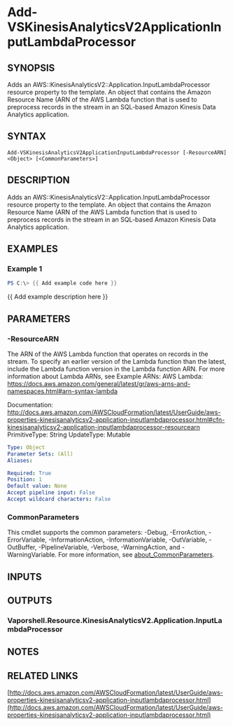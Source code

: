 # Add-VSKinesisAnalyticsV2ApplicationInputLambdaProcessor

## SYNOPSIS
Adds an AWS::KinesisAnalyticsV2::Application.InputLambdaProcessor resource property to the template.
An object that contains the Amazon Resource Name (ARN of the AWS Lambda function that is used to preprocess records in the stream in an SQL-based Amazon Kinesis Data Analytics application.

## SYNTAX

```
Add-VSKinesisAnalyticsV2ApplicationInputLambdaProcessor [-ResourceARN] <Object> [<CommonParameters>]
```

## DESCRIPTION
Adds an AWS::KinesisAnalyticsV2::Application.InputLambdaProcessor resource property to the template.
An object that contains the Amazon Resource Name (ARN of the AWS Lambda function that is used to preprocess records in the stream in an SQL-based Amazon Kinesis Data Analytics application.

## EXAMPLES

### Example 1
```powershell
PS C:\> {{ Add example code here }}
```

{{ Add example description here }}

## PARAMETERS

### -ResourceARN
The ARN of the AWS Lambda function that operates on records in the stream.
To specify an earlier version of the Lambda function than the latest, include the Lambda function version in the Lambda function ARN.
For more information about Lambda ARNs, see Example ARNs: AWS Lambda: https://docs.aws.amazon.com/general/latest/gr/aws-arns-and-namespaces.html#arn-syntax-lambda

Documentation: http://docs.aws.amazon.com/AWSCloudFormation/latest/UserGuide/aws-properties-kinesisanalyticsv2-application-inputlambdaprocessor.html#cfn-kinesisanalyticsv2-application-inputlambdaprocessor-resourcearn
PrimitiveType: String
UpdateType: Mutable

```yaml
Type: Object
Parameter Sets: (All)
Aliases:

Required: True
Position: 1
Default value: None
Accept pipeline input: False
Accept wildcard characters: False
```

### CommonParameters
This cmdlet supports the common parameters: -Debug, -ErrorAction, -ErrorVariable, -InformationAction, -InformationVariable, -OutVariable, -OutBuffer, -PipelineVariable, -Verbose, -WarningAction, and -WarningVariable. For more information, see [about_CommonParameters](http://go.microsoft.com/fwlink/?LinkID=113216).

## INPUTS

## OUTPUTS

### Vaporshell.Resource.KinesisAnalyticsV2.Application.InputLambdaProcessor
## NOTES

## RELATED LINKS

[http://docs.aws.amazon.com/AWSCloudFormation/latest/UserGuide/aws-properties-kinesisanalyticsv2-application-inputlambdaprocessor.html](http://docs.aws.amazon.com/AWSCloudFormation/latest/UserGuide/aws-properties-kinesisanalyticsv2-application-inputlambdaprocessor.html)

